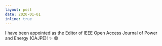 ```yaml
---
layout: post
date: 2020-01-01
inline: true
---
```


I have been appointed as the Editor of IEEE Open Access Journal of Power and Energy (OAJPE)! :sparkles: :smile:
